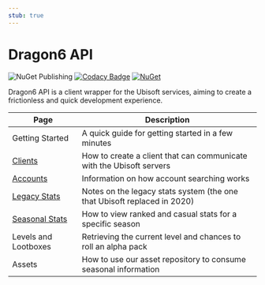```yaml
---
stub: true
---
```


# Dragon6 API
![NuGet Publishing](https://github.com/dragonfruitnetwork/dragon6-api/workflows/Publish/badge.svg)
[![Codacy Badge](https://api.codacy.com/project/badge/Grade/b9aeacb9dd754f4a8bc50fb3498958ab)](https://www.codacy.com/gh/dragonfruitnetwork/dragon6-api)
[![NuGet](https://img.shields.io/nuget/v/DragonFruit.Six.Api)](https://www.nuget.org/packages/DragonFruit.Six.Api/)

Dragon6 API is a client wrapper for the Ubisoft services, aiming to create a frictionless and quick development experience.

| Page                                                    | Description                                                              |
|---------------------------------------------------------|--------------------------------------------------------------------------|
| Getting Started                                         | A quick guide for getting started in a few minutes                       |
| [Clients](./developers/clients)                         | How to create a client that can communicate with the Ubisoft servers     |
| [Accounts](./developers/accounts)                       | Information on how account searching works                               |
| [Legacy Stats](./developers/legacy)                     | Notes on the legacy stats system (the one that Ubisoft replaced in 2020) |
| [Seasonal Stats](./developers/seasonal)                 | How to view ranked and casual stats for a specific season                |
| Levels and Lootboxes                                    | Retrieving the current level and chances to roll an alpha pack           |
| Assets                                                  | How to use our asset repository to consume seasonal information          |
